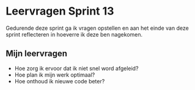 # Leervragen Sprint 13
Gedurende deze sprint ga ik vragen opstellen en aan het einde van deze sprint reflecteren in hoeverre ik deze ben nagekomen.

## Mijn leervragen
- Hoe zorg ik ervoor dat ik niet snel word afgeleid?
- Hoe plan ik mijn werk optimaal?
- Hoe onthoud ik nieuwe code beter?
